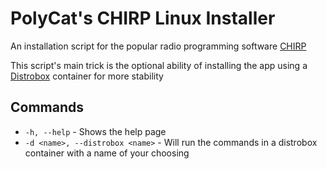 # PolyCat's CHIRP Linux Installer
An installation script for the popular radio programming software [CHIRP](https://chirp.danplanet.com/projects/chirp/wiki/Home)

This script's main trick is the optional ability of installing the app using a [Distrobox](https://distrobox.it/) container for more stability

## Commands

- `-h, --help` - Shows the help page
- `-d <name>, --distrobox <name>` - Will run the commands in a distrobox container with a name of your choosing
